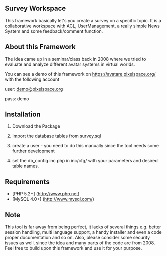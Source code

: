 ## Survey Workspace

This framework basically let's you create a survey on a specific topic. It is a collaborative workspace with ACL, UserManagement, a really simple News System and some feedback/comment function.  

## About this Framework

The idea came up in a seminar/class back in 2008 where we tried to evaluate and analyze different avatar systems in virtual worlds.

You can see a demo of this framework on https://avatare.pixelspace.org/ with the following account

user: demo@pixelspace.org

pass: demo

## Installation

1) Download the Package

2) Import the database tables from survey.sql

3) create a user - you need to do this manually since the tool needs some further development

4) set the db_config.inc.php in inc/cfg/ with your parameters and desired table names.

## Requirements

* [PHP 5.2+] (http://www.php.net)
* [MySQL 4.0+] (http://www.mysql.com/)

## Note

This tool is far away from being perfect, it lacks of several things e.g. better session handling, multi language support, a handy installer and even a code proper documentation and so on. 
Also, please consider some security issues as well, since the idea and many parts of the code are from 2008. Feel free to build upon this framework and use it for your purpose.
 
 
